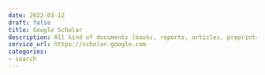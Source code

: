 ```yaml
---
date: 2022-03-12
draft: false
title: Google Scholar
description: All kind of documents (books, reports, articles, preprints)
service_url: https://scholar.google.com
categories:
- search
---
```



